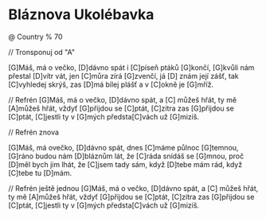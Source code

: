 # Bláznova Ukolébavka
@ Country
% 70

// Tronsponuj od "A"

[G]Máš, má o večko, [D]dávno spát i [C]píseň ptáků [G]končí,
[G]kvůli nám přestal [D]vítr vát, jen [C]můra zírá [G]zvenčí,
já [D] znám její zášť, tak [C]vyhledej skrýš,
zas [D]má bílej plášť a v [C]okně je [G]mříž.

// Refrén
[G]Máš, má o večko, [D]dávno spát,
a [C] můžeš hřát, ty mě [A]můžeš hřát,
vždyť [G]přijdou se [C]ptát,
[C]zítra zas [G]přijdou se [C]ptát,
[C]jestli ty v [G]mých předsta[C]vách už [G]mizíš.

// Refrén znova

[G]Máš, má ovečko, [D]dávno spát, dnes [C]máme půlnoc [G]temnou,
[G]ráno budou nám [D]bláznům lát, že [C]ráda snídáš se [G]mnou,
proč [D]měl bych jim lhát, že [C]jsem tady sám,
když [D]tebe mám rád, když [C]tebe tu [D]mám.

// Refrén ještě jednou
[G]Máš, má o večko, [D]dávno spát,
a [C] můžeš hřát, ty mě [A]můžeš hřát,
vždyť [G]přijdou se [C]ptát,
[C]zítra zas [G]přijdou se [C]ptát,
[C]jestli ty v [G]mých předsta[C]vách už [G]mizíš.